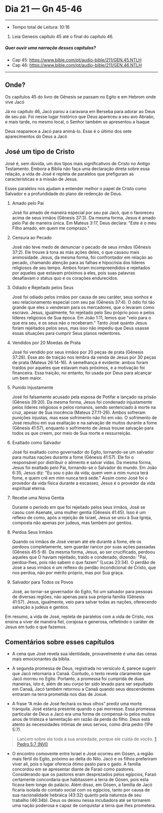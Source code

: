 # Dia 21 — Gn 45-46

--- 

- Tempo total de Leitura: 10:16

1. Leia Genesis capítulo 45 até o final do capítulo 46.

##### Quer ouvir uma narração desses capítulos?

- Cap 45: https://www.bible.com/pt/audio-bible/211/GEN.45.NTLH
- Cap 46: https://www.bible.com/pt/audio-bible/211/GEN.46.NTLH

---

## Onde?

Os capítulos 45 do livro de Gênesis se passam no Egito e em Hebrom onde vive Jacó

Já no capítulo 46, Jacó parou a caravana em Berseba para adorar ao Deus de seu pai. Foi nesse lugar histórico que Deus apareceu a seu avo Abraão, e mais tarde, no mesmo local, o Senhor também se apresentou a Isaque 

Deus reaparece a Jacó para animá-lo. Esse é o último dos sete aparecimentos do Deus a Jacó

## José um tipo de Cristo

José é, sem dúvida, um dos tipos mais significativos de Cristo no Antigo Testamento. Embora a Bíblia não faça uma declaração direta sobre essa relação, a vida de José é repleta de paralelos que prefiguram as características e a missão de Jesus. 

Esses paralelos nos ajudam a entender melhor o papel de Cristo como Salvador e a profundidade do plano de redenção de Deus. 

1. Amado pelo Pai

   José foi amado de maneira especial por seu pai Jacó, que o favoreceu acima de seus irmãos (Gênesis 37:3). Da mesma forma, Jesus é amado pelo Pai de maneira única. Em Mateus 3:17, Deus declara: "Este é o meu Filho amado, em quem me comprazo."


2. Censura ao Pecado

   José não teve medo de denunciar o pecado de seus irmãos (Gênesis 37:2). Ele trouxe à tona as más ações deles, o que causou mais animosidade. Jesus, da mesma forma, foi confrontador em relação ao pecado, chamando atenção para as falhas e hipocrisia dos líderes religiosos de seu tempo. Ambos foram incompreendidos e rejeitados por aqueles que estavam próximos a eles, pois suas palavras desafiavam o status quo e os corações endurecidos. 


3. Odiado e Rejeitado pelos Seus

   José foi odiado pelos irmãos por causa de seu caráter, seus sonhos e seu relacionamento especial com seu pai (Gênesis 37:4). O ódio foi tão grande que eles o venderam para os mercadores, que o levaram como escravo. Jesus, igualmente, foi rejeitado pelo Seu próprio povo e pelos líderes religiosos de Sua época. Em João 1:11, lemos que "veio para o que era seu, e os seus não o receberam." Tanto José quanto Jesus foram rejeitados pelos seus, mas isso não impediu que Deus usasse essas situações para cumprir Seus planos redentores. 


4. Vendidos por 20 Moedas de Prata

   José foi vendido por seus irmãos por 20 peças de prata (Gênesis 37:28). Esse ato de traição nos lembra da venda de Jesus por 30 peças de prata (Mateus 26:14-16). A semelhança é evidente: ambos foram traídos por aqueles que estavam mais próximos, e a motivação foi financeira. Essa traição, no entanto, foi usada por Deus para alcançar um bem maior.


5. Punido Injustamente

   José foi falsamente acusado pela esposa de Potifar e lançado na prisão (Gênesis 39:20). Da mesma forma, Jesus foi condenado injustamente pelos líderes religiosos e pelos romanos, sendo sentenciado à morte na cruz, apesar de Sua inocência (Mateus 27:11-26). Ambos sofreram punições injustas, mas esse sofrimento não foi em vão. O sofrimento de José resultou em sua exaltação e na salvação de muitos durante a fome (Gênesis 41:57), enquanto o sofrimento de Jesus trouxe salvação para todos os que creem, por meio de Sua morte e ressurreição.


6. Exaltado como Salvador

   José foi exaltado como governador do Egito, tornando-se um salvador para muitas nações durante a fome (Gênesis 41:57). Ele foi o responsável por distribuir o alimento e salvar vidas. Da mesma forma, Jesus foi exaltado pelo Pai, tornando-se o Salvador do mundo. Em João 6:35, Jesus diz: "Eu sou o pão da vida; quem vem a mim nunca terá fome, e quem crê em mim nunca terá sede." Assim como José foi o provedor da vida física durante a escassez, Jesus é o provedor da vida espiritual eterna.

7. Recebe uma Noiva Gentia

   Durante o período em que foi rejeitado pelos seus irmãos, José se casou com Asenate, uma mulher gentia (Gênesis 41:45). Isso é um reflexo de como, após a rejeição de Israel, Jesus se uniu à Sua Igreja, composta não apenas por judeus, mas também por gentios. 


8. Perdoa Seus Irmãos

   Quando os irmãos de José vieram até ele durante a fome, ele os perdoou completamente, sem guardar rancor por suas ações passadas (Gênesis 45:5-8). Da mesma forma, Jesus, ao ser crucificado, perdoou aqueles que O haviam rejeitado, traído e condenado, dizendo: "Pai, perdoa-lhes, pois não sabem o que fazem" (Lucas 23:34). O perdão de José a seus irmãos é um reflexo do perdão incondicional de Cristo, que nos perdoa, não por mérito próprio, mas por Sua graça.


9. Salvador para Todos os Povos

   José, ao tornar-se governador do Egito, foi um salvador para pessoas de diversas regiões, não apenas para sua própria família (Gênesis 41:57). Jesus, igualmente, veio para salvar todas as nações, oferecendo salvação a judeus e gentios. 


Em resumo, a vida de José, repleta de paralelos com a vida de Cristo, nos ensina a viver de maneira fiel, corajosa e generosa, refletindo o caráter de Jesus em tudo o que fazemos.

## Comentários sobre esses capítulos

- A cena que José revela sua identidade, provavelmente é uma das cenas mais emocionantes da bíblia.


- A segunda promessa de Deus, registrada no versículo 4, parece sugerir que Jacó retornaria a Canaã. Contudo, o texto revela claramente que Jacó morreu no Egito. Portanto, a promessa foi cumprida de duas maneiras, isto é, além de seu corpo ter sido levado para ser sepultado em Canaã, Jacó também retornou a Canaã quando seus descendentes entraram na terra prometida nos dias de Josué. 


- A frase “A mão de José fechará os teus olhos” prediz uma morte tranquila. José estaria presente quando o pai morresse. Essa promessa particular de Deus a Jacó era uma forma de compensá-lo pelos muitos anos de tristeza e lamentação em razão da perda do filho. Deus está atento às necessidades íntimas de seus servos, como diria pedro (1Pe 5:7).

> Lancem sobre ele toda a sua ansiedade, porque ele cuida de vocês. <a href="https://www.bible.com/pt/bible/129/1PE.5.NVI#:~:text=no%20devido%20tempo.-,7Lancem,-sobre%20ele%20toda" target="_blank" onclick="window.open(this.href, 'popup', 'width=600,height=400'); return false;">1 Pedro 5:7 (NVI)</a>

- O encontro comovente entre Israel e José ocorreu em Gósen, a região mais fértil do Egito, próximo ao delta do Nilo. Jacó e os filhos preferiram viver ali, pois o lugar oferecia ótimo pasto para o gado. A família concordou em se apresentar diante de Faraó como pastores. Considerando que os pastores eram desprezados pelos egípcios, Faraó certamente concordaria que habitassem a terra de Gósen, pois esta ficava bem longe do palácio. Além disso, em Gósen, a família de Jacó ficaria isolada do contato social com os egípcios, tanto por causa de sua nacionalidade hebraica (43:32) quanto pela natureza de seu trabalho (46:34b). Deus os deixou nessa incubadora até se tornarem uma nação poderosa e capaz de conquistar a terra que lhes prometera.

